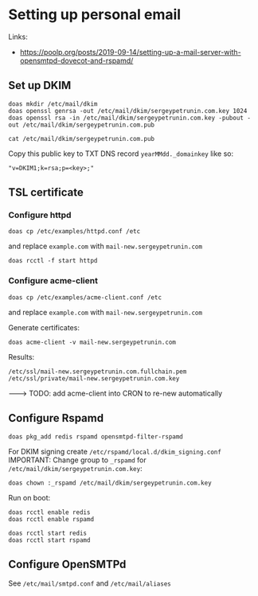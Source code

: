 # Setting up personal email
Links:
 * https://poolp.org/posts/2019-09-14/setting-up-a-mail-server-with-opensmtpd-dovecot-and-rspamd/

## Set up DKIM
```
doas mkdir /etc/mail/dkim
doas openssl genrsa -out /etc/mail/dkim/sergeypetrunin.com.key 1024
doas openssl rsa -in /etc/mail/dkim/sergeypetrunin.com.key -pubout -out /etc/mail/dkim/sergeypetrunin.com.pub

cat /etc/mail/dkim/sergeypetrunin.com.pub
```
Copy this public key to TXT DNS record `yearMMdd._domainkey` like so:
```
"v=DKIM1;k=rsa;p=<key>;"
```

## TSL certificate
### Configure httpd
```
doas cp /etc/examples/httpd.conf /etc
```
and replace `example.com` with `mail-new.sergeypetrunin.com`
```
doas rcctl -f start httpd
```
### Configure acme-client
```
doas cp /etc/examples/acme-client.conf /etc
```
and replace `example.com` with `mail-new.sergeypetrunin.com`

Generate certificates:
```
doas acme-client -v mail-new.sergeypetrunin.com
```
Results:
```
/etc/ssl/mail-new.sergeypetrunin.com.fullchain.pem
/etc/ssl/private/mail-new.sergeypetrunin.com.key
```
---> TODO: add acme-client into CRON to re-new automatically

## Configure Rspamd
```
doas pkg_add redis rspamd opensmtpd-filter-rspamd
```
For DKIM signing create `/etc/rspamd/local.d/dkim_signing.conf`
IMPORTANT: Change group to `_rspamd` for `/etc/mail/dkim/sergeypetrunin.com.key`:
```
doas chown :_rspamd /etc/mail/dkim/sergeypetrunin.com.key
```

Run on boot:
```
doas rcctl enable redis
doas rcctl enable rspamd

doas rcctl start redis
doas rcctl start rspamd
```

## Configure OpenSMTPd
See `/etc/mail/smtpd.conf` and `/etc/mail/aliases`
